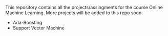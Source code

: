 This repository contains all the projects/assingments for the course Online Machine Learning. More projects will be added to this repo soon. 
* Ada-Boosting
* Support Vector Machine
